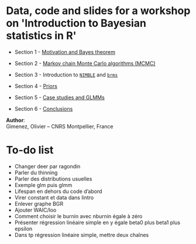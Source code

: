# Data, code and slides for a workshop on 'Introduction to Bayesian statistics in R'

+ Section 1 - [Motivation and Bayes theorem](https://github.com/oliviergimenez/bayes-workshop/blob/main/1-introduction.pdf) 

+ Section 2 - [Markov chain Monte Carlo algorithms (MCMC)](https://github.com/oliviergimenez/bayes-workshop/blob/main/2-mcmc.pdf) 

+ Section 3 - Introduction to [`NIMBLE`](https://raw.githack.com/oliviergimenez/bayes-workshop/main/3a-nimble.html) and [`brms`](https://raw.githack.com/oliviergimenez/bayes-workshop/main/3b-brms.html)

+ Section 4 - [Priors](https://github.com/oliviergimenez/bayes-workshop/blob/main/4-priors.pdf) 

+ Section 5 - [Case studies and GLMMs](https://github.com/oliviergimenez/bayes-workshop/blob/main/5-case-studies.pdf)

+ Section 6 - [Conclusions](https://github.com/oliviergimenez/bayes-workshop/blob/main/6-conclusions.pdf)

**Author**:    
Gimenez, Olivier – CNRS Montpellier, France

# To-do list

- Changer deer par ragondin
- Parler du thinning
- Parler des distributions usuelles
- Exemple glm puis glmm
- Lifespan en dehors du code d’abord
- Virer constant et data dans lintro
- Enlever graphe BGR
- Ajouter WAIC/loo
- Comment choisir le burnin avec nburnin égale à zéro
- Présenter régression linéaire simple en y égale beta0 plus beta1 plus epsilon
- Dans tp régression linéaire simple, mettre deux chaînes
